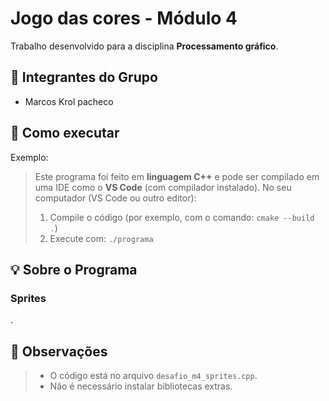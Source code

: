 # Jogo das cores - Módulo 4

Trabalho desenvolvido para a disciplina **Processamento gráfico**.

## 👥 Integrantes do Grupo

- Marcos Krol pacheco

## 🚀 Como executar 

Exemplo:
> Este programa foi feito em **linguagem C++** e pode ser compilado em uma IDE como o **VS Code** (com compilador instalado).
> No seu computador (VS Code ou outro editor):
> 1. Compile o código (por exemplo, com o comando: `cmake --build .`)
> 2. Execute com: `./programa`

## 💡 Sobre o Programa
### Sprites
.

## 📌 Observações

> - O código está no arquivo `desafio_m4_sprites.cpp`.
> - Não é necessário instalar bibliotecas extras.
